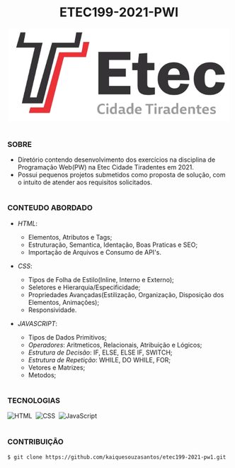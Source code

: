 <h1 align=center>ETEC199-2021-PWI</h1>

<p align="center">
  <img src="etec.png" width="500">
</p>

#
### SOBRE

- Diretório contendo desenvolvimento dos exercícios na disciplina de Programação Web(PW) na Etec Cidade Tiradentes em 2021.
- Possui pequenos projetos submetidos como proposta de solução, com o intuito de atender aos requisitos solicitados.

#
### CONTEUDO ABORDADO

- *HTML*:
  - Elementos, Atributos e Tags;
  - Estruturação, Semantica, Identação, Boas Praticas e SEO;
  - Importação de Arquivos e Consumo de API's.

- *CSS*:
  - Tipos de Folha de Estilo(Inline, Interno e Externo);
  - Seletores e Hierarquia/Especificidade;
  - Propriedades Avançadas(Estilização, Organização, Disposição dos Elementos, Animações);
  - Responsividade.

- *JAVASCRIPT*:
	- Tipos de Dados Primitivos;
	- *Operadores*: Aritmeticos, Relacionais, Atribuição e Lógicos;
	- *Estrutura de Decisão*: IF, ELSE, ELSE IF, SWITCH;
	- *Estrutura de Repetição*: WHILE, DO WHILE, FOR;
	- Vetores e Matrizes;
	- Metodos;

#
### TECNOLOGIAS
![HTML](https://img.shields.io/badge/HTML-0D1117?style=for-the-badge&logo=html5&labelColor=0D1117)&nbsp;
![CSS](https://img.shields.io/badge/CSS-0D1117?style=for-the-badge&logo=CSS3&logoColor=1572B6&labelColor=0D1117)&nbsp;
![JavaScript](https://img.shields.io/badge/JavaScript-0D1117?style=for-the-badge&logo=javascript&labelColor=0D1117&textColor=0D1117)&nbsp;

#
### CONTRIBUIÇÃO

```
$ git clone https://github.com/kaiquesouzasantos/etec199-2021-pw1.git 
```
